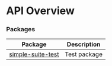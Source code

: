 
# API Overview

### Packages

|  Package | Description |
|  --- | --- |
|  [simple-suite-test](docs/simple-suite-test) | Test package |

